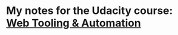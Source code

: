 # My notes for the Udacity course: [Web Tooling & Automation](https://classroom.udacity.com/courses/ud892)
